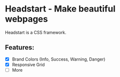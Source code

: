 # Headstart - Make beautiful webpages
Headstart is a CSS framework.
## Features:
- [x] Brand Colors (Info, Success, Warning, Danger)
- [x] Responsive Grid
- [ ] More
